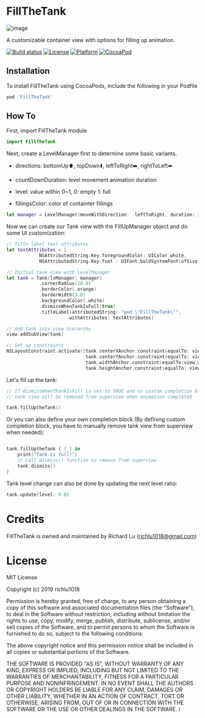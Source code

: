 # FillTheTank
![image](https://j.gifs.com/r8B58E.gif)

A customizable container view with options for filling up animation.

[![Build status](https://travis-ci.com/richlu1018/FillTheTank.svg?branch=master)](https://travis-ci.com/richlu1018/FillTheTank)
[![License](https://img.shields.io/cocoapods/l/FillTheTank.svg?style=flat)](https://cocoapods.org/pods/FillTheTank) 
[![Platform](https://img.shields.io/cocoapods/p/FillTheTank.svg?style=flat)](http://cocoadocs.org/docsets/FillTheTank) 
[![CocoaPod](https://img.shields.io/cocoapods/v/FillTheTank.svg?style=flat)](https://cocoapods.org/pods/FillTheTank)


## Installation

To install FillTheTank using CocoaPods, include the following in your Podfile

```ruby
pod 'FillTheTank'
```

## How To

First, import FillTheTank module
```swift
import FillTheTank
```
Next, create a LevelManager first to determine some basic variants.

- directions: bottomUp⬆️, topDown⬇️, leftToRight➡️, rightToLeft⬅️ 

- countDownDuration: level movement animation duration

- level: value within 0~1, 0: empty 1: full

- fillingsColor: color of containter fillings

```swift
let manager = LevelManager(moveWithDirection: .leftToRight, duration: 2.0, initLevel: 0.0, fillingsColor: .orange)
```

Now we can create our Tank view with the FillUpManager object and do some UI customization: 
```swift
// Title label text attributes
let textAttributes = [
            NSAttributedString.Key.foregroundColor: UIColor.white,
            NSAttributedString.Key.font : UIFont.boldSystemFont(ofSize: 20)]

// Initial tank view with LevelManager
let tank = Tank(lvManager: manager)
            .cornerRadius(10.0)
            .borderColor(.orange)
            .borderWidth(3.0)
            .backgroundColor(.white)
            .dismissWhenTankIsFull(true)
            .titleLabel(attributedString: "pod \"FillTheTank\"",
                       withAttributes: textAttributes)

// Add tank into view hierarchy
view.addSubView(tank)

// Set up constraints
NSLayoutConstraint.activate([tank.centerXAnchor.constraint(equalTo: view.centerXAnchor),
                             tank.centerYAnchor.constraint(equalTo: view.centerYAnchor),
                             tank.widthAnchor.constraint(equalTo:view.widthAnchor),
                             tank.heightAnchor.constraint(equalTo: view.heightAnchor)])
```

Let's fill up the tank:
```swift
// If dismissWhenThankIsFill is set to TRUE and no custom completion block defined, 
// tank view will be removed from superview when animation completed

tank.fillUptheTank()
```
Or you can also define your own completion block (By defining custom completion block, you have to manually remove tank view from superview when needed):
```swift

tank.fillUptheTank { (_) in
    print("Tank is full!")
    // Call dismiss() function to remove from superview
    tank.dismiss()
}
```
Tank level change can also be done by updating the next level ratio:
```swift
tank.update(level: 0.8)
```

# Credits

FillTheTank is owned and maintained by Richard Lu (richlu1018@gmail.com)
                             
# License

MIT License

Copyright (c) 2019 richlu1018

Permission is hereby granted, free of charge, to any person obtaining a copy
of this software and associated documentation files (the "Software"), to deal
in the Software without restriction, including without limitation the rights
to use, copy, modify, merge, publish, distribute, sublicense, and/or sell
copies of the Software, and to permit persons to whom the Software is
furnished to do so, subject to the following conditions:

The above copyright notice and this permission notice shall be included in all
copies or substantial portions of the Software.

THE SOFTWARE IS PROVIDED "AS IS", WITHOUT WARRANTY OF ANY KIND, EXPRESS OR
IMPLIED, INCLUDING BUT NOT LIMITED TO THE WARRANTIES OF MERCHANTABILITY,
FITNESS FOR A PARTICULAR PURPOSE AND NONINFRINGEMENT. IN NO EVENT SHALL THE
AUTHORS OR COPYRIGHT HOLDERS BE LIABLE FOR ANY CLAIM, DAMAGES OR OTHER
LIABILITY, WHETHER IN AN ACTION OF CONTRACT, TORT OR OTHERWISE, ARISING FROM,
OUT OF OR IN CONNECTION WITH THE SOFTWARE OR THE USE OR OTHER DEALINGS IN THE
SOFTWARE.
                             i
                             
                             
